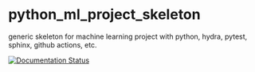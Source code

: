 # python_ml_project_skeleton
generic skeleton for machine learning project with python, hydra, pytest, sphinx, github actions, etc.

[![Documentation Status](https://readthedocs.org/projects/kornia/badge/?version=latest)](https://python-ml-project-skeleton.readthedocs.io/en/latest)
